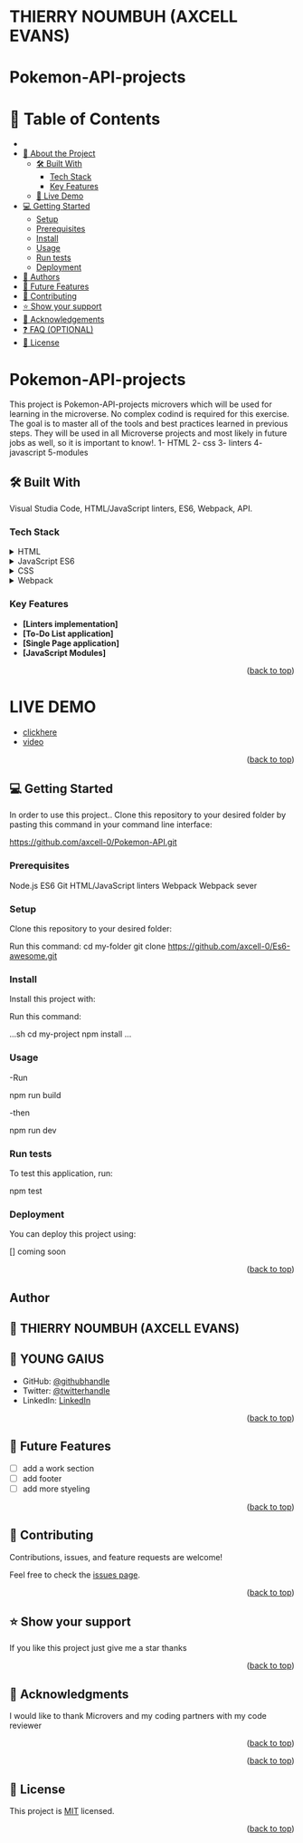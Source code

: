<a name="Pokemon-API-projects"></a>

# THIERRY NOUMBUH (AXCELL EVANS)

  <h1><b>Pokemon-API-projects</b></h1>

</div>


# 📗 Table of Contents

- 
- [📖 About the Project](#about-project)
  - [🛠 Built With](#built-with)
    - [Tech Stack](#tech-stack)
    - [Key Features](#key-features)
  - [🚀 Live Demo](#live-demo)
- [💻 Getting Started](#getting-started)
  - [Setup](#setup)
  - [Prerequisites](#prerequisites)
  - [Install](#install)
  - [Usage](#usage)
  - [Run tests](#run-tests)
  - [Deployment](#triangular_flag_on_post-deployment)
- [👥 Authors](#authors)
- [🔭 Future Features](#future-features)
- [🤝 Contributing](#contributing)
- [⭐️ Show your support](#support)
- [🙏 Acknowledgements](#acknowledgements)
- [❓ FAQ (OPTIONAL)](#faq)
- [📝 License](#license)


# Pokemon-API-projects
This project is Pokemon-API-projects microvers which will be used for learning in the microverse. No complex codind is required for this exercise. The goal is to master all of the tools and best practices learned in previous steps. They will be used in all Microverse projects and most likely in future jobs as well, so it is important to know!.
1- HTML
2- css
3- linters
4- javascript
5-modules

## 🛠 Built With <a name="built-with"></a>

Visual Studia Code, HTML/JavaScript linters, ES6, Webpack, API.

### Tech Stack <a name="tech-stack"></a>

<details>
  <summary>HTML</summary>
</details>

<details>
  <summary>JavaScript ES6</summary>
</details>

<details>
  <summary>CSS</summary>
</details>

<details>
  <summary>Webpack</summary>
</details>

### Key Features <a name="key-features"></a>

- **[Linters implementation]**
- **[To-Do List application]**
- **[Single Page application]**
- **[JavaScript Modules]**

<p align="right">(<a href="#readme-top">back to top</a>)</p>

# LIVE DEMO 

- [clickhere](https://axcell-0.github.io/Pokemon-API/)
- [video](https://drive.google.com/file/d/1fz-eplg2tfQMJXzAS9Tw96qTq3BsBEKT/view?usp=sharing)


<p align="right">(<a href="#readme-top">back to top</a>)</p>


## 💻 Getting Started <a name="getting-started"></a>


In order to use this project.. Clone this repository to your desired folder by pasting this command in your command line interface:

  https://github.com/axcell-0/Pokemon-API.git

### Prerequisites

Node.js
  ES6
  Git
  HTML/JavaScript linters
  Webpack
  Webpack sever

### Setup

Clone this repository to your desired folder:

Run this command:
  cd my-folder
  git clone https://github.com/axcell-0/Es6-awesome.git

### Install

Install this project with:


Run this command:

...sh
  cd my-project
  npm install
  ...

### Usage

-Run

  npm run build

-then

  npm run dev


### Run tests

To test this application, run:

  npm test

### Deployment

You can deploy this project using:

 [] coming soon

<p align="right">(<a href="#readme-top">back to top</a>)</p>


## Author <a name="author"></a>

## 👤 THIERRY NOUMBUH (AXCELL EVANS)
## 👤 YOUNG GAIUS

- GitHub: [@githubhandle](https://github.com/axcell-0)
- Twitter: [@twitterhandle](https://twitter.com/noumbuh)
- LinkedIn: [LinkedIn](https://www.linkedin.com/in/thierry-noumbuh-a44173257/)


<p align="right">(<a href="#readme-top">back to top</a>)</p>


## 🔭 Future Features <a name="future-features"></a>

- [ ] add a work section
- [ ] add footer
- [ ] add more styeling

<p align="right">(<a href="#readme-top">back to top</a>)</p>


## 🤝 Contributing <a name="contributing"></a>

Contributions, issues, and feature requests are welcome!

Feel free to check the [issues page](../../issues/).

<p align="right">(<a href="#readme-top">back to top</a>)</p>


## ⭐️ Show your support <a name="support"></a>


If you like this project just give me a star thanks

<p align="right">(<a href="#readme-top">back to top</a>)</p>


## 🙏 Acknowledgments <a name="acknowledgements"></a>


I would like to thank Microvers and my coding partners with my code reviewer

<p align="right">(<a href="#readme-top">back to top</a>)</p>



<p align="right">(<a href="#readme-top">back to top</a>)</p>


## 📝 License <a name="license"></a>

This project is [MIT](./LICENSE) licensed.

<p align="right">(<a href="#readme-top">back to top</a>)</p>